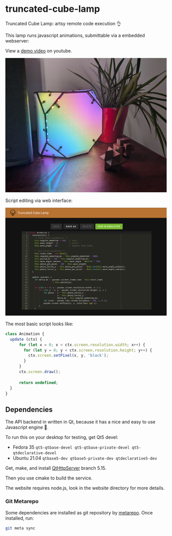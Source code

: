 # truncated-cube-lamp

Truncated Cube Lamp: artsy remote code execution 👌

This lamp runs javascript animations, submittable via a embedded webserver:

View a [demo video](https://youtu.be/iKpsz_uIMqY) on youtube.

![Rainbow!](documentation/rainbow.jpg)

Script editing via web interface:

![JibbleScribble](documentation/script-editing.png)

The most basic script looks like:

```javascript
class Animation {
  update (ctx) {
      for (let x = 0; x < ctx.screen.resolution.width; x++) {
        for (let y = 0; y < ctx.screen.resolution.height; y++) {
          ctx.screen.setPixel(x, y, 'black');
        }
      }
      ctx.screen.draw();

      return undefined;
  }
}
```

## Dependencies

The API backend in written in Qt, because it has a nice and easy to use Javascript engine 🤷.

To run this on your desktop for testing, get Qt5 devel:

- Fedora 35 `qt5-qtbase-devel qt5-qtbase-private-devel qt5-qtdeclarative-devel`
- Ubuntu 21.04 `qtbase5-dev qtbase5-private-dev qtdeclarative5-dev`

Get, make, and install [QtHttpServer](https://code.qt.io/cgit/qt-extensions/qthttpserver.git/)
branch 5.15.

Then you use cmake to build the service.

The website requires node.js, look in the website directory for more details.

### Git Metarepo

Some dependencies are installed as git repository by [metarepo](https://github.com/blejdfist/git-metarepo).
Once installed, run:

```bash
git meta sync
```
